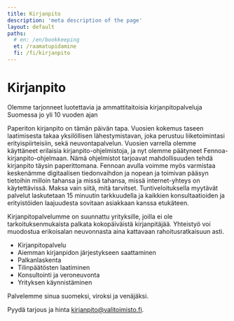 ```yaml
---
title: Kirjanpito
description: 'meta description of the page'
layout: default
paths:
  # en: /en/bookkeeping
  et: /raamatupidamine
  fi: /fi/kirjanpito
---
```


# Kirjanpito

Olemme tarjonneet luotettavia ja ammattitaitoisia kirjanpitopalveluja Suomessa jo yli 10 vuoden ajan

Paperiton kirjanpito on tämän päivän tapa. Vuosien kokemus taseen laatimisesta takaa yksilöllisen lähestymistavan, joka perustuu liiketoimintasi erityispiirteisiin, sekä neuvontapalvelun. Vuosien varrella olemme käyttäneet erilaisia kirjanpito-ohjelmistoja, ja nyt olemme päätyneet Fennoa-kirjanpito-ohjelmaan. Nämä ohjelmistot tarjoavat mahdollisuuden tehdä kirjanpito täysin paperittomana. Fennoan avulla voimme myös varmistaa keskenämme digitaalisen tiedonvaihdon ja nopean ja toimivan pääsyn tietoihin milloin tahansa ja missä tahansa, missä internet-yhteys on käytettävissä. Maksa vain siitä, mitä tarvitset. Tuntiveloituksella myytävät palvelut laskutetaan 15 minuutin tarkkuudella ja kaikkien konsultaatioiden ja erityistöiden laajuudesta sovitaan asiakkaan kanssa etukäteen.

Kirjanpitopalvelumme on suunnattu yrityksille, joilla ei ole tarkoituksenmukaista palkata kokopäiväistä kirjanpitäjää. Yhteistyö voi muodostua erikoisalan neuvonnasta aina kattavaan rahoitusratkaisuun asti.
- Kirjanpitopalvelu
- Aiemman kirjanpidon järjestykseen saattaminen
- Palkanlaskenta
- Tilinpäätösten laatiminen
- Konsultointi ja veroneuvonta
- Yrityksen käynnistäminen

Palvelemme sinua suomeksi, viroksi ja venäjäksi.

Pyydä tarjous ja hinta <kirjanpito@valitoimisto.fi>.
